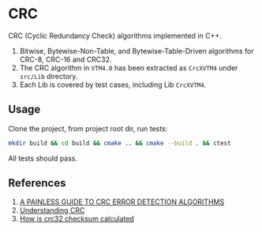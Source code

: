 # CRC

CRC (Cyclic Redundancy Check) algorithms implemented in C++.

1. Bitwise, Bytewise-Non-Table, and Bytewise-Table-Driven algorithms for CRC-8, CRC-16 and CRC32.
2. The CRC algorithm in ``VTM4.0`` has been extracted as ``CrcXVTM4`` under ``src/Lib`` directory.
3. Each Lib is covered by test cases, including Lib ``CrcXVTM4``.

## Usage 
Clone the project, from project root dir, run tests:
```bash
mkdir build && cd build && cmake .. && cmake --build . && ctest
```
All tests should pass.

## References

1. [A PAINLESS GUIDE TO CRC ERROR DETECTION ALGORITHMS](http://www.ross.net/crc/download/crc_v3.txt)
2. [Understanding CRC](http://www.sunshine2k.de/articles/coding/crc/understanding_crc.html)
4. [How is crc32 checksum calculated](https://stackoverflow.com/questions/2587766/how-is-a-crc32-checksum-calculated)
   